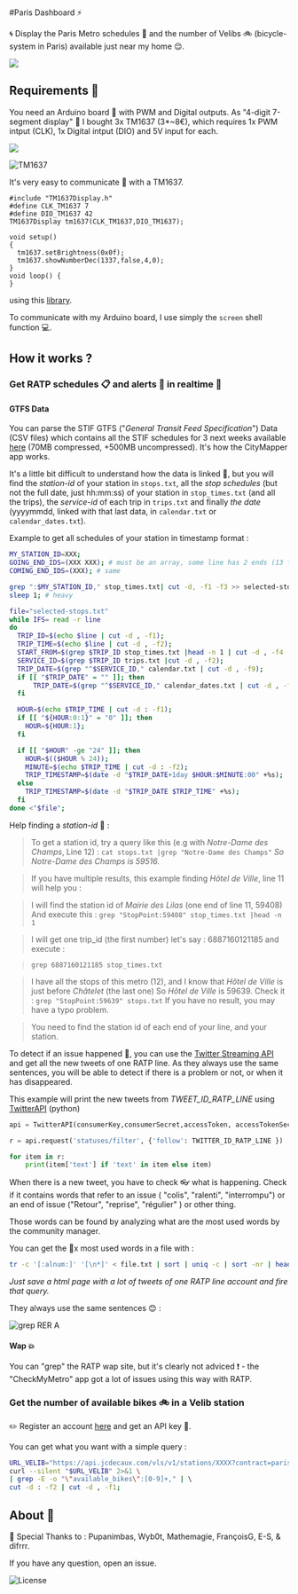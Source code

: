 #Paris Dashboard ⚡️

🌀 Display the Paris Metro schedules 🚉 and the number of Velibs 🚲 (bicycle-system in Paris) available just near my home 😌.

![](front.jpg)

## Requirements 👜

You need an Arduino board 💎 with PWM and Digital outputs.
As "4-digit 7-segment display" 💫 I bought 3x TM1637 (3*~8€), which requires 1x PWM intput (CLK), 1x Digital intput (DIO) and 5V input for each.

![](back.jpg)

![TM1637](./TM1637.jpg)

It's very easy to communicate 📢 with a TM1637.

```
#include "TM1637Display.h"
#define CLK_TM1637 7       
#define DIO_TM1637 42
TM1637Display tm1637(CLK_TM1637,DIO_TM1637);

void setup()
{
  tm1637.setBrightness(0x0f);
  tm1637.showNumberDec(1337,false,4,0);
}  
void loop() {
}
```
using this [library](https://github.com/avishorp/TM1637).

To communicate with my Arduino board, I use simply the ```screen``` shell function 💻. 

## How it works ?

### Get RATP schedules 📋 and alerts 💩 in realtime 🌟

#### GTFS Data
You can parse the STIF GTFS ("*General Transit Feed Specification*") Data (CSV files) which contains all the STIF schedules for 3 next weeks available [here](opendata.stif.info/explore/dataset/offre-horaires-tc-gtfs-idf/table/) (70MB compressed, +500MB uncompressed). It's how the CityMapper app works.

It's a little bit difficult to understand how the data is linked 🔬, but you will find the *station-id* of your station in `stops.txt`, all the *stop schedules* (but not the full date, just hh:mm:ss) of your station in `stop_times.txt` (and all the trips), the *service-id* of each trip in `trips.txt` and finally *the date* (yyyymmdd, linked with that last data, in `calendar.txt` or `calendar_dates.txt`).
 
Example to get all schedules of your station in timestamp format :

```bash 
MY_STATION_ID=XXX;
GOING_END_IDS=(XXX XXX); # must be an array, some line has 2 ends (13 for example)
COMING_END_IDS=(XXX); # same 

grep ":$MY_STATION_ID," stop_times.txt| cut -d, -f1 -f3 >> selected-stops.txt;
sleep 1; # heavy 

file="selected-stops.txt"
while IFS= read -r line
do
  TRIP_ID=$(echo $line | cut -d , -f1);
  TRIP_TIME=$(echo $line | cut -d , -f2);
  START_FROM=$(grep $TRIP_ID stop_times.txt |head -n 1 | cut -d , -f4 | cut -d : -f2);
  SERVICE_ID=$(grep $TRIP_ID trips.txt |cut -d , -f2);
  TRIP_DATE=$(grep "^$SERVICE_ID," calendar.txt | cut -d , -f9);
  if [[ "$TRIP_DATE" = "" ]]; then
      TRIP_DATE=$(grep "^$SERVICE_ID," calendar_dates.txt | cut -d , -f2);
  fi

  HOUR=$(echo $TRIP_TIME | cut -d : -f1);
  if [[ "${HOUR:0:1}" = "0" ]]; then
    HOUR=${HOUR:1};
  fi

  if [[ "$HOUR" -ge "24" ]]; then
    HOUR=$(($HOUR % 24));
    MINUTE=$(echo $TRIP_TIME | cut -d : -f2);
    TRIP_TIMESTAMP=$(date -d "$TRIP_DATE+1day $HOUR:$MINUTE:00" +%s);
  else
    TRIP_TIMESTAMP=$(date -d "$TRIP_DATE $TRIP_TIME" +%s);
  fi
done <"$file";
```

Help finding a *station-id* 🔎 :

>To get a station id, try a query like this (e.g with *Notre-Dame des Champs*, Line 12) :
```cat stops.txt |grep "Notre-Dame des Champs"```
*So Notre-Dame des Champs is 59516.*

>If you have multiple results, this example finding *Hôtel de Ville*, line 11 will help you :

>I will find the station id of *Mairie des Lilas* (one end of line 11, 59408)
>And execute this :
> ```grep "StopPoint:59408" stop_times.txt |head -n 1```
 
>I will get one trip_id (the first number) let's say : 6887160121185
>and execute : 

>```grep 6887160121185 stop_times.txt```

>I have all the stops of this metro (12), and I know that *Hôtel de Ville* is just before *Châtelet* (the last one)
>So *Hôtel de Ville* is 59639. Check it : 
>```grep "StopPoint:59639" stops.txt```
>If you have no result, you may have a typo problem.

>You need to find the station id of each end of your line, and your station.



To detect if an issue happened 🔶, you can use the [Twitter Streaming API](https://dev.twitter.com/streaming/overview) and get all the new tweets of one RATP line.
As they always use the same sentences, you will be able to detect if there is a problem or not, or when it has disappeared.

This example will print the new tweets from *TWEET\_ID\_RATP\_LINE* using [TwitterAPI](https://github.com/geduldig/TwitterAPI) (python) 

```python
api = TwitterAPI(consumerKey,consumerSecret,accessToken, accessTokenSecret)

r = api.request('statuses/filter', {'follow': TWITTER_ID_RATP_LINE })

for item in r:
    print(item['text'] if 'text' in item else item)
```

When there is a new tweet, you have to check 👓 what is happening. 
Check if it contains words that refer to an issue ( "colis", "ralenti", "interrompu") or an end of issue ("Retour", "reprise", "régulier" ) or other thing. 

Those words can be found by analyzing what are the most used words by the community manager. 

You can get the 💯x most used words in a file with : 

```bash
tr -c '[:alnum:]' '[\n*]' < file.txt | sort | uniq -c | sort -nr | head  -100
```

*Just save a html page with a lot of tweets of one RATP line account and fire that query.*

They always use the same sentences 😊 : 

![grep RER A](grepRERA.png)

#### Wap 💥 
You can "grep" the RATP wap site, but it's clearly not adviced ❗️ -  the "CheckMyMetro" app got a lot of issues using this way with RATP. 

### Get the number of available bikes 🚲 in a Velib station

✏️ Register an account [here](https://developer.jcdecaux.com) and get an API key 🔑.

You can get what you want with a simple query : 

```bash
URL_VELIB="https://api.jcdecaux.com/vls/v1/stations/XXXX?contract=paris&apiKey=XXXXXXXX"
curl --silent "$URL_VELIB" 2>&1 \ 
| grep -E -o "\"available_bikes\":[0-9]+," | \ 
cut -d : -f2 | cut -d , -f1;
```


## About 👀

🙏 Special Thanks to  : Pupanimbas, Wyb0t, Mathemagie, FrançoisG, E-S, & difrrr. 

If you have any question, open an issue. 

![License](./license.png)



 



